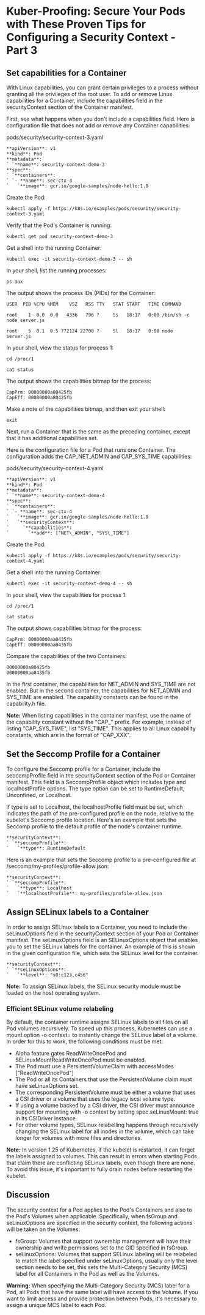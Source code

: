 # Kuber-Proofing: Secure Your Pods with These Proven Tips for Configuring a Security Context - Part 3


## Set capabilities for a Container
With Linux capabilities, you can grant certain privileges to a process without granting all the privileges of the root user. To add or remove Linux capabilities for a Container, include the capabilities field in the securityContext section of the Container manifest.

First, see what happens when you don't include a capabilities field. Here is configuration file that does not add or remove any Container capabilities:

pods/security/security-context-3.yaml 

    **apiVersion**: v1
    **kind**: Pod
    **metadata**:
    ` `**name**: security-context-demo-3
    **spec**:
    ` `**containers**:
    ` `- **name**: sec-ctx-3
    `   `**image**: gcr.io/google-samples/node-hello:1.0

Create the Pod:

    kubectl apply -f https://k8s.io/examples/pods/security/security-context-3.yaml

Verify that the Pod's Container is running:

    kubectl get pod security-context-demo-3

Get a shell into the running Container:

    kubectl exec -it security-context-demo-3 -- sh

In your shell, list the running processes:

    ps aux

The output shows the process IDs (PIDs) for the Container:

    USER  PID %CPU %MEM    VSZ   RSS TTY   STAT START   TIME COMMAND
    
    root    1  0.0  0.0   4336   796 ?     Ss   18:17   0:00 /bin/sh -c node server.js
    
    root    5  0.1  0.5 772124 22700 ?     Sl   18:17   0:00 node server.js

In your shell, view the status for process 1:

    cd /proc/1

    cat status

The output shows the capabilities bitmap for the process:

    CapPrm:	00000000a80425fb
    CapEff:	00000000a80425fb


Make a note of the capabilities bitmap, and then exit your shell:

    exit

Next, run a Container that is the same as the preceding container, except that it has additional capabilities set.

Here is the configuration file for a Pod that runs one Container. The configuration adds the CAP\_NET\_ADMIN and CAP\_SYS\_TIME capabilities:

pods/security/security-context-4.yaml 

    **apiVersion**: v1
    **kind**: Pod
    **metadata**:
    ` `**name**: security-context-demo-4
    **spec**:
    ` `**containers**:
    ` `- **name**: sec-ctx-4
    `   `**image**: gcr.io/google-samples/node-hello:1.0
    `   `**securityContext**:
    `     `**capabilities**:
    `       `**add**: ["NET\_ADMIN", "SYS\_TIME"]

Create the Pod:

    kubectl apply -f https://k8s.io/examples/pods/security/security-context-4.yaml

Get a shell into the running Container:

    kubectl exec -it security-context-demo-4 -- sh

In your shell, view the capabilities for process 1:

    cd /proc/1

    cat status

The output shows capabilities bitmap for the process:

    CapPrm:	00000000aa0435fb
    CapEff:	00000000aa0435fb


Compare the capabilities of the two Containers:

    00000000a80425fb
    00000000aa0435fb

In the first container, the capabilities for NET\_ADMIN and SYS\_TIME are not enabled. But in the second container, the capabilities for NET\_ADMIN and SYS\_TIME are enabled. The capability constants can be found in the capability.h file.

**Note:** When listing capabilities in the container manifest, use the name of the capability constant without the "CAP\_" prefix. For example, instead of listing "CAP\_SYS\_TIME", list "SYS\_TIME". This applies to all Linux capability constants, which are in the format of "CAP\_XXX".

## Set the Seccomp Profile for a Container
To configure the Seccomp profile for a Container, include the seccompProfile field in the securityContext section of the Pod or Container manifest. This field is a SeccompProfile object which includes type and localhostProfile options. The type option can be set to RuntimeDefault, Unconfined, or Localhost. 

If type is set to Localhost, the localhostProfile field must be set, which indicates the path of the pre-configured profile on the node, relative to the kubelet's Seccomp profile location. Here's an example that sets the Seccomp profile to the default profile of the node's container runtime.


    **securityContext**:
    ` `**seccompProfile**:
    `   `**type**: RuntimeDefault

Here is an example that sets the Seccomp profile to a pre-configured file at <kubelet-root-dir>/seccomp/my-profiles/profile-allow.json:


    **securityContext**:
    ` `**seccompProfile**:
    `   `**type**: Localhost
    `   `**localhostProfile**: my-profiles/profile-allow.json

## Assign SELinux labels to a Container
In order to assign SELinux labels to a Container, you need to include the seLinuxOptions field in the securityContext section of your Pod or Container manifest. The seLinuxOptions field is an SELinuxOptions object that enables you to set the SELinux labels for the container. An example of this is shown in the given configuration file, which sets the SELinux level for the container.


    **securityContext**:
    ` `**seLinuxOptions**:
    `   `**level**: "s0:c123,c456"

**Note:** To assign SELinux labels, the SELinux security module must be loaded on the host operating system.
### Efficient SELinux volume relabeling

By default, the container runtime assigns SELinux labels to all files on all Pod volumes recursively. To speed up this process, Kubernetes can use a mount option -o context=<label> to instantly change the SELinux label of a volume. In order for this to work, the following conditions must be met:

- Alpha feature gates ReadWriteOncePod and SELinuxMountReadWriteOncePod must be enabled.
- The Pod must use a PersistentVolumeClaim with accessModes ["ReadWriteOncePod"]
- The Pod or all its Containers that use the PersistentVolume claim must have seLinuxOptions set.
- The corresponding PersistentVolume must be either a volume that uses a CSI driver or a volume that uses the legacy iscsi volume type.
- If using a volume backed by a CSI driver, the CSI driver must announce support for mounting with -o context by setting spec.seLinuxMount: true in its CSIDriver instance.
- For other volume types, SELinux relabelling happens through recursively changing the SELinux label for all inodes in the volume, which can take longer for volumes with more files and directories.

**Note:** In version 1.25 of Kubernetes, if the kubelet is restarted, it can forget the labels assigned to volumes. This can result in errors when starting Pods that claim there are conflicting SELinux labels, even though there are none. To avoid this issue, it's important to fully drain nodes before restarting the kubelet.

## Discussion
The security context for a Pod applies to the Pod's Containers and also to the Pod's Volumes when applicable. Specifically, when fsGroup and seLinuxOptions are specified in the security context, the following actions will be taken on the Volumes:

- fsGroup: Volumes that support ownership management will have their ownership and write permissions set to the GID specified in fsGroup.
- seLinuxOptions: Volumes that support SELinux labeling will be relabeled to match the label specified under seLinuxOptions, usually only the level section needs to be set, this sets the Multi-Category Security (MCS) label for all Containers in the Pod as well as the Volumes.

**Warning:** When specifying the Multi-Category Security (MCS) label for a Pod, all Pods that have the same label will have access to the Volume. If you want to limit access and provide protection between Pods, it's necessary to assign a unique MCS label to each Pod.


